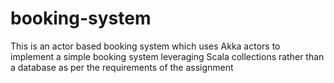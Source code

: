 # booking-system
This is an actor based booking system which uses Akka actors to implement a simple booking system leveraging Scala collections rather than a database as per the requirements of the assignment
